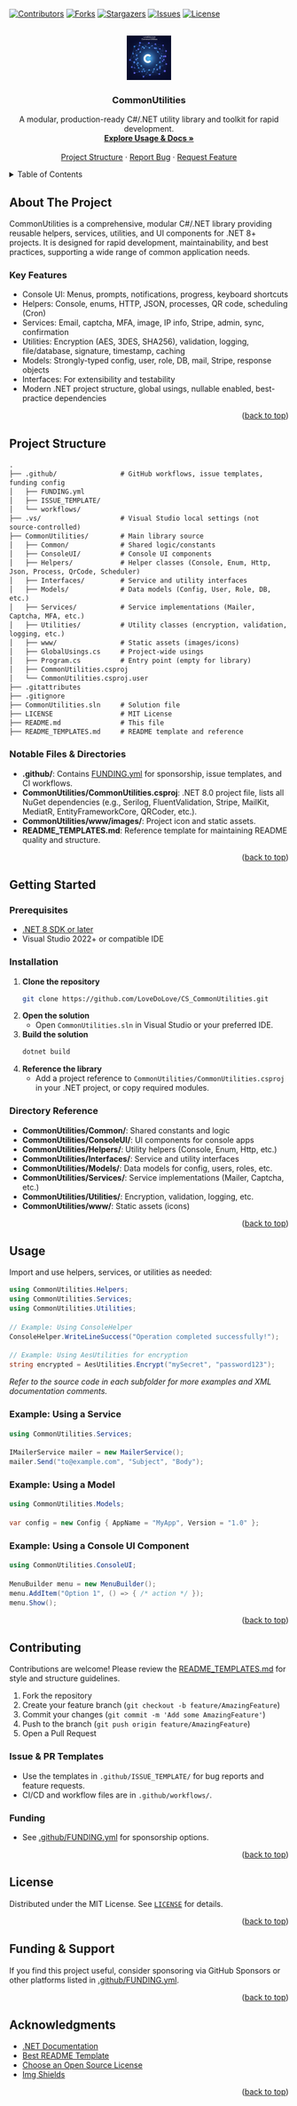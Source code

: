 <a id="readme-top"></a>

<!-- PROJECT SHIELDS -->
[![Contributors][contributors-shield]][contributors-url]
[![Forks][forks-shield]][forks-url]
[![Stargazers][stars-shield]][stars-url]
[![Issues][issues-shield]][issues-url]
[![License][license-shield]][license-url]

<!-- PROJECT LOGO -->
<br />
<div align="center">
  <img src="CommonUtilities/www/images/icon.png" alt="Logo" width="80" height="80">
  <h3 align="center">CommonUtilities</h3>
  <p align="center">
    A modular, production-ready C#/.NET utility library and toolkit for rapid development.<br>
    <a href="#usage"><strong>Explore Usage & Docs »</strong></a>
    <br /><br />
    <a href="#project-structure">Project Structure</a>
    &middot;
    <a href="https://github.com/LoveDoLove/CS_CommonUtilities/issues/new?labels=bug&template=bug-report---.md">Report Bug</a>
    &middot;
    <a href="https://github.com/LoveDoLove/CS_CommonUtilities/issues/new?labels=enhancement&template=feature-request---.md">Request Feature</a>
  </p>
</div>

<!-- TABLE OF CONTENTS -->
<details>
  <summary>Table of Contents</summary>
  <ol>
    <li><a href="#about-the-project">About The Project</a></li>
    <li><a href="#project-structure">Project Structure</a></li>
    <li><a href="#getting-started">Getting Started</a></li>
    <li><a href="#usage">Usage</a></li>
    <li><a href="#contributing">Contributing</a></li>
    <li><a href="#license">License</a></li>
    <li><a href="#funding--support">Funding & Support</a></li>
    <li><a href="#acknowledgments">Acknowledgments</a></li>
  </ol>
</details>

<!-- ABOUT THE PROJECT -->
## About The Project

CommonUtilities is a comprehensive, modular C#/.NET library providing reusable helpers, services, utilities, and UI components for .NET 8+ projects. It is designed for rapid development, maintainability, and best practices, supporting a wide range of common application needs.

### Key Features

- Console UI: Menus, prompts, notifications, progress, keyboard shortcuts
- Helpers: Console, enums, HTTP, JSON, processes, QR code, scheduling (Cron)
- Services: Email, captcha, MFA, image, IP info, Stripe, admin, sync, confirmation
- Utilities: Encryption (AES, 3DES, SHA256), validation, logging, file/database, signature, timestamp, caching
- Models: Strongly-typed config, user, role, DB, mail, Stripe, response objects
- Interfaces: For extensibility and testability
- Modern .NET project structure, global usings, nullable enabled, best-practice dependencies

<p align="right">(<a href="#readme-top">back to top</a>)</p>

<!-- PROJECT STRUCTURE -->
## Project Structure

```
.
├── .github/                # GitHub workflows, issue templates, funding config
│   ├── FUNDING.yml
│   ├── ISSUE_TEMPLATE/
│   └── workflows/
├── .vs/                    # Visual Studio local settings (not source-controlled)
├── CommonUtilities/        # Main library source
│   ├── Common/             # Shared logic/constants
│   ├── ConsoleUI/          # Console UI components
│   ├── Helpers/            # Helper classes (Console, Enum, Http, Json, Process, QrCode, Scheduler)
│   ├── Interfaces/         # Service and utility interfaces
│   ├── Models/             # Data models (Config, User, Role, DB, etc.)
│   ├── Services/           # Service implementations (Mailer, Captcha, MFA, etc.)
│   ├── Utilities/          # Utility classes (encryption, validation, logging, etc.)
│   ├── www/                # Static assets (images/icons)
│   ├── GlobalUsings.cs     # Project-wide usings
│   ├── Program.cs          # Entry point (empty for library)
│   ├── CommonUtilities.csproj
│   └── CommonUtilities.csproj.user
├── .gitattributes
├── .gitignore
├── CommonUtilities.sln     # Solution file
├── LICENSE                 # MIT License
├── README.md               # This file
├── README_TEMPLATES.md     # README template and reference
```

### Notable Files & Directories

- **.github/**: Contains [FUNDING.yml](.github/FUNDING.yml) for sponsorship, issue templates, and CI workflows.
- **CommonUtilities/CommonUtilities.csproj**: .NET 8.0 project file, lists all NuGet dependencies (e.g., Serilog, FluentValidation, Stripe, MailKit, MediatR, EntityFrameworkCore, QRCoder, etc.).
- **CommonUtilities/www/images/**: Project icon and static assets.
- **README_TEMPLATES.md**: Reference template for maintaining README quality and structure.

<p align="right">(<a href="#readme-top">back to top</a>)</p>

<!-- GETTING STARTED -->
## Getting Started

### Prerequisites

- [.NET 8 SDK or later](https://dotnet.microsoft.com/download)
- Visual Studio 2022+ or compatible IDE

### Installation

1. **Clone the repository**
   ```sh
   git clone https://github.com/LoveDoLove/CS_CommonUtilities.git
   ```
2. **Open the solution**
   - Open `CommonUtilities.sln` in Visual Studio or your preferred IDE.
3. **Build the solution**
   ```sh
   dotnet build
   ```
4. **Reference the library**
   - Add a project reference to `CommonUtilities/CommonUtilities.csproj` in your .NET project, or copy required modules.

### Directory Reference

- **CommonUtilities/Common/**: Shared constants and logic
- **CommonUtilities/ConsoleUI/**: UI components for console apps
- **CommonUtilities/Helpers/**: Utility helpers (Console, Enum, Http, etc.)
- **CommonUtilities/Interfaces/**: Service and utility interfaces
- **CommonUtilities/Models/**: Data models for config, users, roles, etc.
- **CommonUtilities/Services/**: Service implementations (Mailer, Captcha, etc.)
- **CommonUtilities/Utilities/**: Encryption, validation, logging, etc.
- **CommonUtilities/www/**: Static assets (icons)

<p align="right">(<a href="#readme-top">back to top</a>)</p>

<!-- USAGE -->
## Usage

Import and use helpers, services, or utilities as needed:

```csharp
using CommonUtilities.Helpers;
using CommonUtilities.Services;
using CommonUtilities.Utilities;

// Example: Using ConsoleHelper
ConsoleHelper.WriteLineSuccess("Operation completed successfully!");

// Example: Using AesUtilities for encryption
string encrypted = AesUtilities.Encrypt("mySecret", "password123");
```

_Refer to the source code in each subfolder for more examples and XML documentation comments._

### Example: Using a Service

```csharp
using CommonUtilities.Services;

IMailerService mailer = new MailerService();
mailer.Send("to@example.com", "Subject", "Body");
```

### Example: Using a Model

```csharp
using CommonUtilities.Models;

var config = new Config { AppName = "MyApp", Version = "1.0" };
```

### Example: Using a Console UI Component

```csharp
using CommonUtilities.ConsoleUI;

MenuBuilder menu = new MenuBuilder();
menu.AddItem("Option 1", () => { /* action */ });
menu.Show();
```

<p align="right">(<a href="#readme-top">back to top</a>)</p>

<!-- CONTRIBUTING -->
## Contributing

Contributions are welcome! Please review the [README_TEMPLATES.md](README_TEMPLATES.md) for style and structure guidelines.

1. Fork the repository
2. Create your feature branch (`git checkout -b feature/AmazingFeature`)
3. Commit your changes (`git commit -m 'Add some AmazingFeature'`)
4. Push to the branch (`git push origin feature/AmazingFeature`)
5. Open a Pull Request

### Issue & PR Templates

- Use the templates in `.github/ISSUE_TEMPLATE/` for bug reports and feature requests.
- CI/CD and workflow files are in `.github/workflows/`.

### Funding

- See [.github/FUNDING.yml](.github/FUNDING.yml) for sponsorship options.

<p align="right">(<a href="#readme-top">back to top</a>)</p>

<!-- LICENSE -->
## License

Distributed under the MIT License. See [`LICENSE`](LICENSE) for details.

<p align="right">(<a href="#readme-top">back to top</a>)</p>

<!-- FUNDING & SUPPORT -->
## Funding & Support

If you find this project useful, consider sponsoring via GitHub Sponsors or other platforms listed in [.github/FUNDING.yml](.github/FUNDING.yml).

<p align="right">(<a href="#readme-top">back to top</a>)</p>

<!-- ACKNOWLEDGMENTS -->
## Acknowledgments

- [.NET Documentation](https://docs.microsoft.com/dotnet/)
- [Best README Template](https://github.com/othneildrew/Best-README-Template)
- [Choose an Open Source License](https://choosealicense.com)
- [Img Shields](https://shields.io)

<p align="right">(<a href="#readme-top">back to top</a>)</p>

<!-- MARKDOWN LINKS & IMAGES -->
[contributors-shield]: https://img.shields.io/github/contributors/LoveDoLove/CS_CommonUtilities.svg?style=for-the-badge
[contributors-url]: https://github.com/LoveDoLove/CS_CommonUtilities/graphs/contributors
[forks-shield]: https://img.shields.io/github/forks/LoveDoLove/CS_CommonUtilities.svg?style=for-the-badge
[forks-url]: https://github.com/LoveDoLove/CS_CommonUtilities/network/members
[stars-shield]: https://img.shields.io/github/stars/LoveDoLove/CS_CommonUtilities.svg?style=for-the-badge
[stars-url]: https://github.com/LoveDoLove/CS_CommonUtilities/stargazers
[issues-shield]: https://img.shields.io/github/issues/LoveDoLove/CS_CommonUtilities.svg?style=for-the-badge
[issues-url]: https://github.com/LoveDoLove/CS_CommonUtilities/issues
[license-shield]: https://img.shields.io/github/license/LoveDoLove/CS_CommonUtilities.svg?style=for-the-badge
[license-url]: https://github.com/LoveDoLove/CS_CommonUtilities/blob/master/LICENSE
[product-screenshot]: CommonUtilities/www/images/icon.png